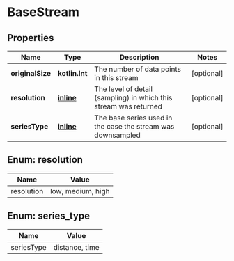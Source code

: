 
# BaseStream

## Properties
Name | Type | Description | Notes
------------ | ------------- | ------------- | -------------
**originalSize** | **kotlin.Int** | The number of data points in this stream |  [optional]
**resolution** | [**inline**](#Resolution) | The level of detail (sampling) in which this stream was returned |  [optional]
**seriesType** | [**inline**](#SeriesType) | The base series used in the case the stream was downsampled |  [optional]


<a name="Resolution"></a>
## Enum: resolution
Name | Value
---- | -----
resolution | low, medium, high


<a name="SeriesType"></a>
## Enum: series_type
Name | Value
---- | -----
seriesType | distance, time



